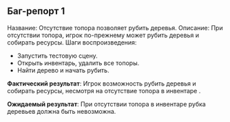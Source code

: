 
## Баг-репорт 1
Название: Отсутствие топора позволяет рубить деревья.
Описание: При отсутствии топора, игрок по-прежнему может рубить деревья и собирать ресурсы.
Шаги воспроизведения:
- Запустить тестовую сцену.
- Открыть инвентарь, удалить все топоры.
- Найти дерево и начать рубить.

**Фактический результат**: Игрок возможность рубить деревья и собирать ресурсы, несмотря на отсутствие топора в инвентаре .

**Ожидаемый результат**: При отсутствии топора в инвентаре рубка деревьев должна быть невозможна.

<!-- ## Баг-репорт 2, фича? анимация дерева не исчезает -->
